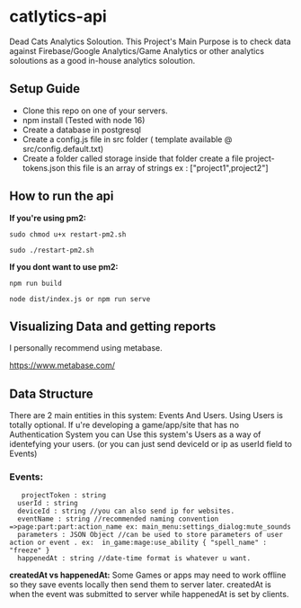 
# catlytics-api
Dead Cats Analytics Soloution. This Project's Main Purpose is to check data against Firebase/Google Analytics/Game Analytics or other analytics soloutions
as a good in-house analytics soloution.

## Setup Guide
- Clone this repo on one of your servers.
- npm install (Tested with node 16)
- Create a database in postgresql
- Create a config.js file in src folder ( template available @ src/config.default.txt)
- Create a folder called storage inside that folder create a file project-tokens.json this file is an array of strings ex : ["project1",project2"]
## How to run the api
**If you're using pm2:**

`sudo chmod u+x restart-pm2.sh`

`sudo ./restart-pm2.sh`

**If you dont want to use pm2:**

`npm run build`

`node dist/index.js or npm run serve`
## Visualizing Data and getting reports
I personally recommend using metabase.

https://www.metabase.com/

## Data Structure
There are 2 main entities in this system: Events And Users. Using Users is totally optional. If u're developing a game/app/site that has no Authentication System you can Use this system's Users as a way of identefying your users. (or you can just send deviceId or ip as userId field to Events)
### Events:

	   projectToken : string
	  userId : string
	  deviceId : string //you can also send ip for websites.
	  eventName : string //recommended naming convention =>page:part:part:action_name ex: main_menu:settings_dialog:mute_sounds
	  parameters : JSON Object //can be used to store parameters of user action or event . ex:  in_game:mage:use_ability { "spell_name" : "freeze" } 
	  happenedAt : string //date-time format is whatever u want.
 

**createdAt vs happenedAt:**
Some Games or apps may need to work offline so they save events locally then send them to server later. createdAt is when the event was submitted to server while happenedAt is set by clients.
